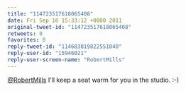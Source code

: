 ```yaml
---
title: "114723517618065408"
date: Fri Sep 16 15:33:12 +0000 2011
original-tweet-id: "114723517618065408"
retweets: 0
favorites: 0
reply-tweet-id: "114683819822551040"
reply-user-id: "15946021"
reply-user-screen-name: "RobertMills"
---
```

<a href="https://twitter.com/RobertMills">@RobertMills</a> I'll keep a seat warm for you in the studio. :-)

